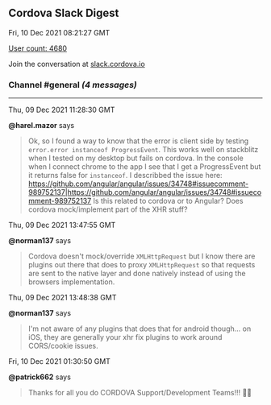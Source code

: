 ## Cordova Slack Digest
Fri, 10 Dec 2021 08:21:27 GMT

[User count: 4680](https://cordova.slack.com/)


Join the conversation at [slack.cordova.io](http://slack.cordova.io/)

### __Channel #general__ _(4 messages)_
---

Thu, 09 Dec 2021 11:28:30 GMT

__@harel.mazor__ says 
> Ok, so I found a way to know that the error is client side by testing `error.error instanceof ProgressEvent`.
> This works well on stackblitz when I tested on my desktop but fails on cordova.
> In the console when I connect chrome to the app I see that I get a ProgressEvent but it returns false for `instanceof`.
> I describbed the issue here:
> <https://github.com/angular/angular/issues/34748#issuecomment-989752137|https://github.com/angular/angular/issues/34748#issuecomment-989752137>
> Is this related to cordova or to Angular?
> Does cordova mock/implement part of the XHR stuff?
> 

Thu, 09 Dec 2021 13:47:55 GMT

__@norman137__ says 
> Cordova doesn't mock/override `XMLHttpRequest` but I know there are plugins out there that does to proxy `XMLHttpRequest` so that requests are sent to the native layer and done natively instead of using the browsers implementation.
> 

Thu, 09 Dec 2021 13:48:38 GMT

__@norman137__ says 
> I'm not aware of any plugins that does that for android though... on iOS, they are generally your xhr fix plugins to work around CORS/cookie issues.
> 

Fri, 10 Dec 2021 01:30:50 GMT

__@patrick662__ says 
> Thanks for all you do CORDOVA Support/Development Teams!!!  🙌🤓
> 
